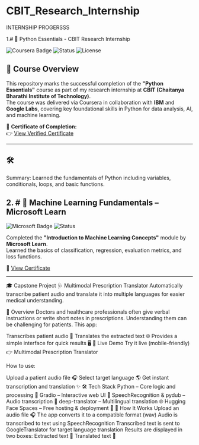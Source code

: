 # CBIT_Research_Internship

INTERNSHIP PROGERSSS

1.# 🧠 Python Essentials - CBIT Research Internship

![Coursera Badge](https://img.shields.io/badge/Coursera-Completed-blue)
![Status](https://img.shields.io/badge/Status-Completed-brightgreen)
![License](https://img.shields.io/badge/Skills-Python%2C%20Data%20Science%2C%20ML%20Ready-yellow)

## 📜 Course Overview

This repository marks the successful completion of the **"Python Essentials"** course as part of my research internship at **CBIT (Chaitanya Bharathi Institute of Technology)**.  
The course was delivered via Coursera in collaboration with **IBM** and **Google Labs**, covering key foundational skills in Python for data analysis, AI, and machine learning.

🔗 **Certificate of Completion:**  
👉 [View Verified Certificate](https://www.coursera.org/account/accomplishments/verify/IB9U2B9WXLOJ)

---

## 🛠️ 
Summary: Learned the fundamentals of Python including variables, conditionals, loops, and basic functions.


## 2. # 🤖 Machine Learning Fundamentals – Microsoft Learn

![Microsoft Badge](https://img.shields.io/badge/Microsoft%20Learn-Completed-blue)
![Status](https://img.shields.io/badge/Status-Completed-brightgreen)

Completed the **"Introduction to Machine Learning Concepts"** module by **Microsoft Learn**.  
Learned the basics of classification, regression, evaluation metrics, and loss functions.

🔗 [View Certificate](https://learn.microsoft.com/api/achievements/share/en-us/RkRevanthKaushik-3670/8Z599EGW?sharingId=A420847D2D1653BE)

------
🎓 Capstone Project
🩺 Multimodal Prescription Translator
Automatically transcribe patient audio and translate it into multiple languages for easier medical understanding.

📸 Overview
Doctors and healthcare professionals often give verbal instructions or write short notes in prescriptions. Understanding them can be challenging for patients. This app:

Transcribes patient audio 🎤
Translates the extracted text 🌐
Provides a simple interface for quick results 🖥️
🚀 Live Demo
Try it live (mobile-friendly) 👉 Multimodal Prescription Translator

How to use:

Upload a patient audio file 🎧
Select target language 🌎
Get instant transcription and translation ✨
🛠️ Tech Stack
Python – Core logic and processing 🐍
Gradio – Interactive web UI 🎨
SpeechRecognition & pydub – Audio transcription 🎤
deep-translator – Multilingual translation 🌐
Hugging Face Spaces – Free hosting & deployment 🚀
🧠 How It Works
Upload an audio file 🎧
The app converts it to a compatible format (wav)
Audio is transcribed to text using SpeechRecognition
Transcribed text is sent to GoogleTranslator for target language translation
Results are displayed in two boxes:
Extracted text 🔹
Translated text 🔹
